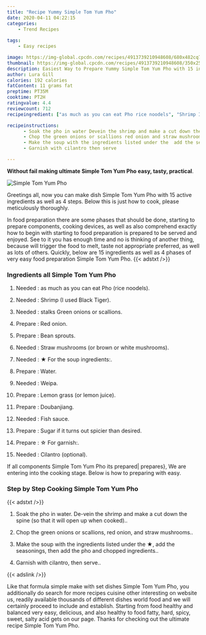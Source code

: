 ```yaml
---
title: "Recipe Yummy Simple Tom Yum Pho"
date: 2020-04-11 04:22:15
categories:
    - Trend Recipes
    
tags:
    - Easy recipes

image: https://img-global.cpcdn.com/recipes/4913739210948608/680x482cq70/simple-tom-yum-pho-recipe-main-photo.jpg
thumbnail: https://img-global.cpcdn.com/recipes/4913739210948608/350x250cq70/simple-tom-yum-pho-recipe-main-photo.jpg
description: Easiest Way to Prepare Yummy Simple Tom Yum Pho with 15 ingredients and 4 stages of easy cooking.
author: Lura Gill
calories: 192 calories
fatContent: 11 grams fat
preptime: PT35M
cooktime: PT2H
ratingvalue: 4.4
reviewcount: 712
recipeingredient: ["as much as you can eat Pho rice noodels", "Shrimp I used Black Tiger", "stalks Green onions or scallions", "Red onion", "Bean sprouts", "Straw mushrooms or brown or white mushrooms", " For the soup ingredients", "Water", "Weipa", "Lemon grass or lemon juice", "Doubanjiang", "Fish sauce", "Sugar if it turns out spicier than desired", " For garnish", "Cilantro optional"]

recipeinstructions: 
      - Soak the pho in water Devein the shrimp and make a cut down the spine so that it will open up when cooked 
      - Chop the green onions or scallions red onion and straw mushrooms 
      - Make the soup with the ingredients listed under the  add the seasonings then add the pho and chopped ingredients 
      - Garnish with cilantro then serve

---
```




**Without fail making ultimate Simple Tom Yum Pho easy, tasty, practical**. 


![Simple Tom Yum Pho](https://img-global.cpcdn.com/recipes/4913739210948608/680x482cq70/simple-tom-yum-pho-recipe-main-photo.jpg "Simple Tom Yum Pho")




Greetings all, now you can make dish Simple Tom Yum Pho with 15 active ingredients as well as 4 steps. Below this is just how to cook, please meticulously thoroughly.

In food preparation there are some phases that should be done, starting to prepare components, cooking devices, as well as also comprehend exactly how to begin with starting to food preparation is prepared to be served and enjoyed. See to it you has enough time and no is thinking of another thing, because will trigger the food to melt, taste not appropriate preferred, as well as lots of others. Quickly, below are 15 ingredients as well as 4 phases of very easy food preparation Simple Tom Yum Pho.
{{< adstxt />}}

### Ingredients all Simple Tom Yum Pho


1. Needed  : as much as you can eat Pho (rice noodels).

1. Needed  : Shrimp (I used Black Tiger).

1. Needed  : stalks Green onions or scallions.

1. Prepare  : Red onion.

1. Prepare  : Bean sprouts.

1. Needed  : Straw mushrooms (or brown or white mushrooms).

1. Needed  : ★ For the soup ingredients:.

1. Prepare  : Water.

1. Needed  : Weipa.

1. Prepare  : Lemon grass (or lemon juice).

1. Prepare  : Doubanjiang.

1. Needed  : Fish sauce.

1. Prepare  : Sugar if it turns out spicier than desired.

1. Prepare  : ☆ For garnish:.

1. Needed  : Cilantro (optional).



If all components Simple Tom Yum Pho its prepared| prepares}, We are entering into the cooking stage. Below is how to preparing with easy.

### Step by Step Cooking Simple Tom Yum Pho

{{< adstxt />}}


1. Soak the pho in water. De-vein the shrimp and make a cut down the spine (so that it will open up when cooked)..



1. Chop the green onions or scallions, red onion, and straw mushrooms..



1. Make the soup with the ingredients listed under the ★, add the seasonings, then add the pho and chopped ingredients..



1. Garnish with cilantro, then serve..





{{< adslink />}}

Like that formula simple make with set dishes Simple Tom Yum Pho, you additionally do search for more recipes cuisine other interesting on website us, readily available thousands of different dishes world food and we will certainly proceed to include and establish. Starting from food healthy and balanced very easy, delicious, and also healthy to food fatty, hard, spicy, sweet, salty acid gets on our page. Thanks for checking out the ultimate recipe Simple Tom Yum Pho.
